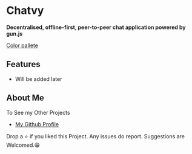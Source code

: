 # Chatvy

<!-- <p>
<img src="./client/public/icon.png"/>
</p> -->

**Decentralised, offline-first, peer-to-peer chat application powered by gun.js**

[Color pallete](https://colorhunt.co/palette/1a1a2e16213e0f3460e94560) 


## Features

- Will be added later

## About Me

To See my Other Projects

- [My Github Profile](https://github.com/Poujhit)

Drop a ⭐ if you liked this Project. Any issues do report. Suggestions are Welcomed.😁
